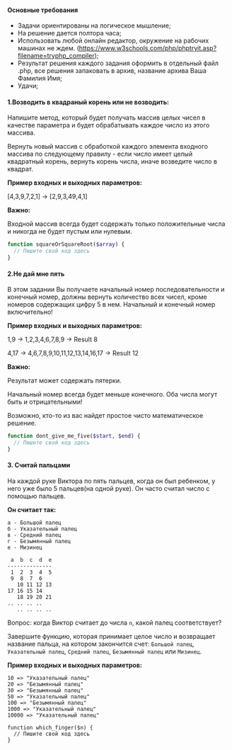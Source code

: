 #### Основные требования

- Задачи ориентированы на логическое мышление;
- На решение дается полтора часа;
- Использовать любой онлайн редактор, окружение на рабочих машинах не ждем. (https://www.w3schools.com/php/phptryit.asp?filename=tryphp_compiler);
- Результат решения каждого задания оформить в отдельный файл .php, все решения запаковать в архив, название архива Ваша Фамилия Имя;
- Удачи;


#### 1.Возводить в квадраный корень или не возводить:
	
Напишите метод, который будет получать массив целых чисел в качестве параметра и будет обрабатывать каждое число из этого массива.

Вернуть новый массив с обработкой каждого элемента входного массива по следующему правилу - eсли число имеет целый квадратный корень, вернуть корень числа, иначе возведите число в квадрат.

**Пример входных и выходных параметров:**

[4,3,9,7,2,1] -> [2,9,3,49,4,1]

**Важно:**

Входной массив всегда будет содержать только положительные числа и никогда не будет пустым или нулевым.

```php
function squareOrSquareRoot($array) {
  // Пишите свой код здесь
}
```

#### 2.Не дай мне пять

В этом задании Вы получаете начальный номер последовательности и конечный номер, должны вернуть количество всех чисел, кроме номеров содержащих цифру 5 в нем. Начальный и конечный номер включительно!

**Пример входных и выходных параметров:**

1,9 -> 1,2,3,4,6,7,8,9 -> Result 8

4,17 -> 4,6,7,8,9,10,11,12,13,14,16,17 -> Result 12

**Важно:**

Результат может содержать пятерки.

Начальный номер всегда будет меньше конечного. Оба числа могут быть и отрицательными!

Возможно, кто-то из вас найдет простое чисто математическое решение.

```php
function dont_give_me_five($start, $end) {
  // Пишите свой код здесь
}
```

#### 3. Считай пальцами

На каждой руке Виктора по пять пальцев, когда он был ребенком, у него уже было 5 пальцев(на одной руке). Он часто считал число с помощью пальцев.

**Он считает так:**
```
а - Большой палец
б - Указательный палец
в - Средний палец
г - Безымянный палец
е - Мизинец

 a  b  c  d  e
--------------
 1  2  3  4  5
 9  8  7  6
   10 11 12 13
17 16 15 14
   18 19 20 21
.. .. .. ..
   .. .. .. ..
```

Вопрос: когда Виктор считает до числа `n`, какой палец соответствует?

Завершите функцию, которая принимает целое число и возвращает название пальца, на котором закончится счет: `Большой палец`, `Указательный палец`, `Средний палец`, `Безымянный палец` или `Мизинец`.

**Пример входных и выходных параметров:**

```
10 => "Указательный палец"
20 => "Безымянный палец"
30 => "Безымянный палец"
50 => "Указательный палец"
100 => "Безымянный палец"
1000 => "Указательный палец"
10000 => "Указательный палец"
```

```
function which_finger($n) {
  // Пишите свой код здесь
}
```
